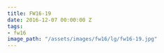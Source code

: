 ```yaml
---
title: FW16-19
date: 2016-12-07 00:00:00 Z
tags:
- fw16
image_path: "/assets/images/fw16/lg/fw16-19.jpg"
---
```


